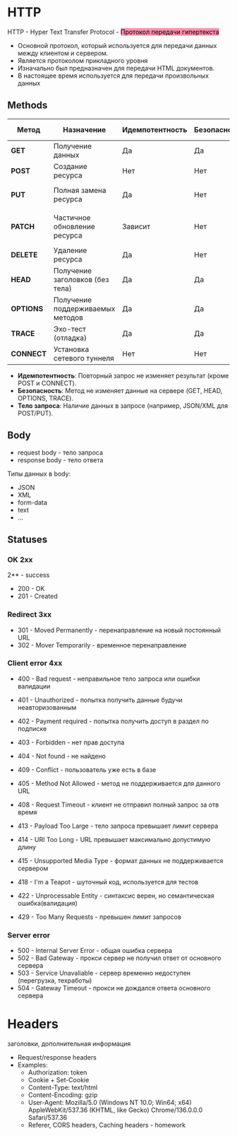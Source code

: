 # HTTP
HTTP - Hyper Text Transfer Protocol - <mark style="background: #FF5582A6;">Протокол передачи гипертекста</mark>
- Основной протокол, который используется для передачи данных между клиентом и сервером.
 - Является протоколом прикладного уровня
 - Изначально был предназначен для передачи HTML документов.
 - В настоящее время используется для передачи произвольных данных

## Methods

| Метод       | Назначение                       | Идемпотентность | Безопасность | Тело запроса | Пример использования                        |
| ----------- | -------------------------------- | --------------- | ------------ | ------------ | ------------------------------------------- |
| **GET**     | Получение данных                 | Да              | Да           | Нет          | `GET /users/123`                            |
| **POST**    | Создание ресурса                 | Нет             | Нет          | Да           | `POST /users` (с JSON-телом)                |
| **PUT**     | Полная замена ресурса            | Да              | Нет          | Да           | `PUT /users/123` (новые данные)             |
| **PATCH**   | Частичное обновление ресурса     | Зависит         | Нет          | Да           | `PATCH /users/123` (только изменяемые поля) |
| **DELETE**  | Удаление ресурса                 | Да              | Нет          | Нет          | `DELETE /users/123`                         |
| **HEAD**    | Получение заголовков (без тела)  | Да              | Да           | Нет          | `HEAD /users/123`                           |
| **OPTIONS** | Получение поддерживаемых методов | Да              | Да           | Нет          | `OPTIONS /users`                            |
| **TRACE**   | Эхо-тест (отладка)               | Да              | Да           | Нет          | Редко используется                          |
| **CONNECT** | Установка сетевого туннеля       | Нет             | Нет          | Да           | Используется для HTTPS-прокси               |



- **Идемпотентность**: Повторный запрос не изменяет результат (кроме POST и CONNECT).
- **Безопасность**: Метод не изменяет данные на сервере (GET, HEAD, OPTIONS, TRACE).
- **Тело запроса**: Наличие данных в запросе (например, JSON/XML для POST/PUT).

## Body
- request body - тело запроса
- response body - тело ответа

Типы данных в body:
- JSON
- XML
- form-data
- text
- ...

## Statuses

### OK 2xx
2** - success
 - 200 - OK
 - 201 - Created
### Redirect 3xx
- 301 - Moved Permanently - перенаправление на новый постоянный URL
- 302 - Mover Temporarily - временное перенаправление
### Client error 4xx
- 400 - Bad request - неправильное тело запроса или ошибки валидации
- 401 - Unauthorized - попытка получить данные будучи неавторизованным
- 402 - Payment required - попытка получить доступ в раздел по подписке
- 403 - Forbidden - нет прав доступа
- 404 - Not found - не найдено
- 409 - Conflict - пользователь уже есть в базе


- 405 - Method Not Allowed - метод не поддерживается для данного URL
- 408 - Request Timeout - клиент не отправил полный запрос за отв время
- 413 - Payload Too Large - тело запроса превышает лимит сервера
- 414 - URI Too Long - URL превышает максимально допустимую длину
- 415 - Unsupported Media Type - формат данных не поддерживается сервером
- 418 - I'm a Teapot - шуточный код, используется для тестов
- 422 - Unprocessable Entity - синтаксис верен, но семантическая ошибка(валидация)
- 429 - Too Many Requests - превышен лимит запросов

### Server error
- 500 - Internal Server Error - общая ошибка сервера
- 502 - Bad Gateway - прокси сервер не получил ответ от основного сервера
- 503 - Service Unavaliable - сервер временно недоступен (перегрузка, техработы)
- 504 - Gateway Timeout - прокси не дождался ответа основного сервера

# Headers
заголовки, дополнительная информация

- Request/response headers
- Examples: 
	- Authorization: token
	- Cookie + Set-Cookie
	- Content-Type: text/html
	- Content-Encoding: gzip
	- User-Agent: Mozilla/5.0 (Windows NT 10.0; Win64; x64) AppleWebKit/537.36 (KHTML, like Gecko) Chrome/136.0.0.0 Safari/537.36
	- Referer, CORS headers, Caching headers - homework